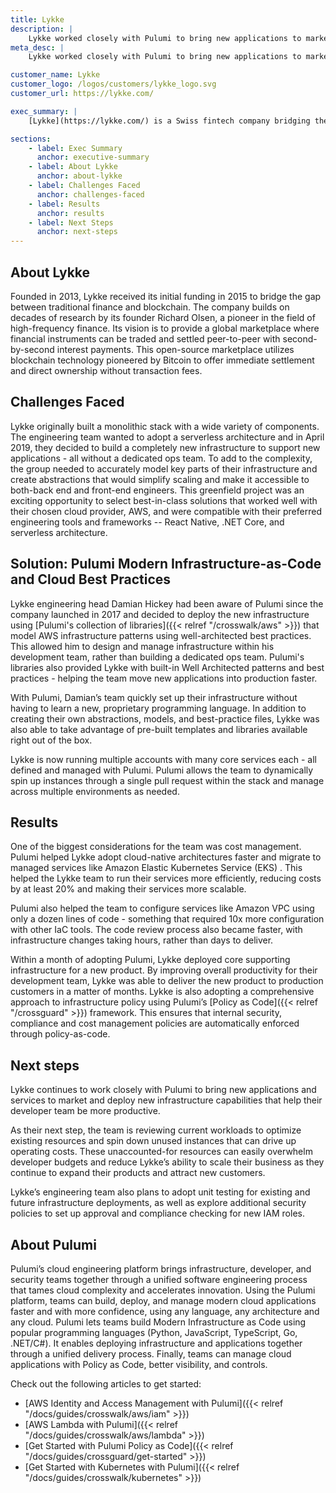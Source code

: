 ```yaml
---
title: Lykke
description: |
    Lykke worked closely with Pulumi to bring new applications to market and deploy infrastructure capabilities that help their developer team be more productive.
meta_desc: |
    Lykke worked closely with Pulumi to bring new applications to market and deploy infrastructure capabilities that help their developer team be more productive.

customer_name: Lykke
customer_logo: /logos/customers/lykke_logo.svg
customer_url: https://lykke.com/

exec_summary: |
    [Lykke](https://lykke.com/) is a Swiss fintech company bridging the gap between traditional finance and Blockchain. Lykke operates a commission-free exchange for digital assets and cryptocurrencies. Lykke developers rely on scalable blockchain infrastructure and leverage Pulumi to define reusable components and services and create abstractions needed to support its ecosystem of products.  Using Pulumi, Lykke has been able to rapidly lower the time-to-market for its services and deliver innovative new capabilities for the fast-growing cryptocurrency market, shipping its new product to production customers in a matter of months. Pulumi also helped Lykke adopt cloud-native architectures faster and migrate to managed services, which helped reduce costs by at least 20%.

sections:
    - label: Exec Summary
      anchor: executive-summary
    - label: About Lykke
      anchor: about-lykke
    - label: Challenges Faced
      anchor: challenges-faced
    - label: Results
      anchor: results
    - label: Next Steps
      anchor: next-steps
---
```


## About Lykke

Founded in 2013, Lykke received its initial funding in 2015 to bridge the gap between traditional finance and blockchain. The company builds on decades of research by its founder Richard Olsen, a pioneer in the field of high-frequency finance. Its vision is to provide a global marketplace where financial instruments can be traded and settled peer-to-peer with second-by-second interest payments. This open-source marketplace utilizes blockchain technology pioneered by Bitcoin to offer immediate settlement and direct ownership without transaction fees.

## Challenges Faced

Lykke originally built a monolithic stack with a wide variety of components. The engineering team wanted to adopt a serverless architecture and in April 2019, they decided to build a completely new infrastructure to support new applications - all without a dedicated ops team. To add to the complexity, the group needed to accurately model key parts of their infrastructure and create abstractions that would simplify scaling and make it accessible to both-back end and front-end engineers. This greenfield project was an exciting opportunity to select best-in-class solutions that worked well with their chosen cloud provider, AWS, and were compatible with their preferred engineering tools and frameworks -- React Native, .NET Core, and serverless architecture.

## Solution: Pulumi Modern Infrastructure-as-Code and Cloud Best Practices

Lykke engineering head Damian Hickey had been aware of Pulumi since the company launched in 2017 and decided to deploy the new infrastructure using [Pulumi's collection of libraries]({{< relref "/crosswalk/aws" >}}) that model AWS infrastructure patterns using well-architected best practices. This allowed him to design and manage infrastructure within his development team, rather than building a dedicated ops team. Pulumi's libraries also provided Lykke with built-in Well Architected patterns and best practices - helping the team move new applications into production faster.

With Pulumi, Damian’s team quickly set up their infrastructure without having to learn a new, proprietary programming language. In addition to creating their own abstractions, models, and best-practice files, Lykke was also able to take advantage of pre-built templates and libraries available right out of the box.

Lykke is now running multiple accounts with many core services each - all defined and managed with Pulumi. Pulumi allows the team to dynamically spin up instances through a single pull request within the stack and manage across multiple environments as needed.

## Results

One of the biggest considerations for the team was cost management. Pulumi helped Lykke adopt cloud-native architectures faster and migrate to managed services like Amazon Elastic Kubernetes Service (EKS) . This helped the Lykke team to run their services more efficiently, reducing costs by at least 20% and making their services more scalable.

Pulumi also helped the team to configure services like Amazon VPC using only a dozen lines of code - something that required 10x more configuration with other IaC tools. The code review process also became faster, with infrastructure changes taking hours, rather than days to deliver.

Within a month of adopting Pulumi, Lykke deployed core supporting infrastructure for a new product. By improving overall productivity for their development team, Lykke was able to deliver the new product to production customers in a matter of months. Lykke is also adopting a comprehensive approach to infrastructure policy using Pulumi’s [Policy as Code]({{< relref "/crossguard" >}}) framework. This ensures that internal security, compliance and cost management policies are automatically enforced through policy-as-code.

## Next steps

Lykke continues to work closely with Pulumi to bring new applications and services to market and deploy new infrastructure capabilities that help their developer team be more productive.

As their next step, the team is reviewing current workloads to optimize existing resources and spin down unused instances that can drive up operating costs. These unaccounted-for resources can easily overwhelm developer budgets and reduce Lykke’s ability to scale their business as they continue to expand their products and attract new customers.

Lykke’s engineering team also plans to adopt unit testing for existing and future infrastructure deployments, as well as explore additional security policies to set up approval and compliance checking for new IAM roles.

## About Pulumi

Pulumi’s cloud engineering platform brings infrastructure, developer, and security teams together through a unified software engineering process that tames cloud complexity and accelerates innovation. Using the Pulumi platform, teams can build, deploy, and manage modern cloud applications faster and with more confidence, using any language, any architecture and any cloud. Pulumi lets teams build Modern Infrastructure as Code using popular programming languages (Python, JavaScript, TypeScript, Go, .NET/C#). It enables deploying infrastructure and applications together through a unified delivery process. Finally, teams can manage cloud applications with Policy as Code, better visibility, and controls.

Check out the following articles to get started:

- [AWS Identity and Access Management with Pulumi]({{< relref "/docs/guides/crosswalk/aws/iam" >}})
- [AWS Lambda with Pulumi]({{< relref "/docs/guides/crosswalk/aws/lambda" >}})
- [Get Started with Pulumi Policy as Code]({{< relref "/docs/guides/crossguard/get-started" >}})
- [Get Started with Kubernetes with Pulumi]({{< relref "/docs/guides/crosswalk/kubernetes" >}})
